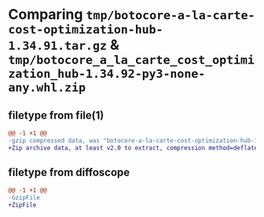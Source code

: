 # Comparing `tmp/botocore-a-la-carte-cost-optimization-hub-1.34.91.tar.gz` & `tmp/botocore_a_la_carte_cost_optimization_hub-1.34.92-py3-none-any.whl.zip`

## filetype from file(1)

```diff
@@ -1 +1 @@
-gzip compressed data, was "botocore-a-la-carte-cost-optimization-hub-1.34.91.tar", last modified: Thu Apr 25 01:03:30 2024, max compression
+Zip archive data, at least v2.0 to extract, compression method=deflate
```

## filetype from diffoscope

```diff
@@ -1 +1 @@
-GzipFile
+ZipFile
```

